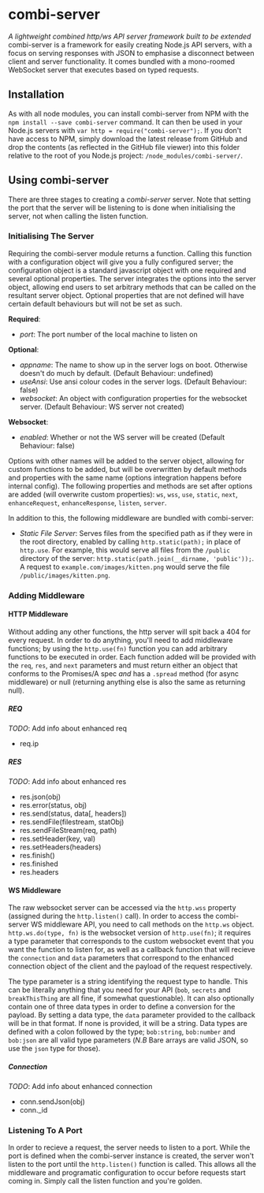 # combi-server
_A lightweight combined http/ws API server framework built to be extended_
combi-server is a framework for easily creating Node.js API servers, with a focus on serving responses with JSON to emphasise a disconnect between client and
server functionality. It comes bundled with a mono-roomed WebSocket server that executes based on typed requests.

## Installation
As with all node modules, you can install combi-server from NPM with the `npm install --save combi-server` command. It can then be used in your Node.js servers
with `var http = require("combi-server");`. If you don't have access to NPM, simply download the latest release from GitHub and drop the contents (as reflected
in the GitHub file viewer) into this folder relative to the root of you Node.js project: `/node_modules/combi-server/`.

## Using combi-server
There are three stages to creating a *combi-server* server. Note that setting the port that the server will be listening to is done when initialising the server,
not when calling the listen function.

### Initialising The Server
Requiring the combi-server module returns a function. Calling this function with a configuration object will give you a fully configured server; the configuration
object is a standard javascript object with one required and several optional properties. The server integrates the options into the server object, allowing end 
users to set arbitrary methods that can be called on the resultant server object. Optional properties that are not defined will have certain default behaviours but
will not be set as such.

**Required**:
* _port_: The port number of the local machine to listen on

**Optional**:
* _appname_: The name to show up in the server logs on boot. Otherwise doesn't do much by default. (Default Behaviour: undefined)
* _useAnsi_: Use ansi colour codes in the server logs. (Default Behaviour: false)
* _websocket_: An object with configuration properties for the websocket server. (Default Behaviour: WS server not created)

**Websocket**:
* _enabled_: Whether or not the WS server will be created (Default Behaviour: false)

Options with other names will be added to the server object, allowing for custom functions to be added, but will be overwritten by default methods and properties 
with the same name (options integration happens before internal config). The following properties and methods are set after options are added (will overwrite 
custom properties): `ws`, `wss`, `use`, `static`, `next`, `enhanceRequest`, `enhanceResponse`, `listen`, `server`.

In addition to this, the following middleware are bundled with combi-server:
* _Static File Server_: Serves files from the specified path as if they were in the root directory, enabled by calling `http.static(path);` in place of `http.use`. 
For example, this would serve all files from the `/public` directory of the server: `http.static(path.join(__dirname, 'public'));`. A request to 
`example.com/images/kitten.png` would serve the file `/public/images/kitten.png`.

### Adding Middleware

#### HTTP Middleware
Without adding any other functions, the http server will spit back a 404 for every request. In order to do anything, you'll need to add middleware functions; by using 
the `http.use(fn)` function you can add arbitrary functions to be executed in order. Each function added will be provided with the `req`, `res`, and `next` parameters
and must return either an object that conforms to the Promises/A spec _and_ has a `.spread` method (for async middleware) or null (returning anything else is also
the same as returning null). 

##### REQ
_TODO_: Add info about enhanced req
* req.ip

##### RES
_TODO_: Add info about enhanced res
* res.json(obj)
* res.error(status, obj)
* res.send(status, data[, headers])
* res.sendFile(filestream, statObj)
* res.sendFileStream(req, path)
* res.setHeader(key, val)
* res.setHeaders(headers)
* res.finish()
* res.finished
* res.headers

#### WS Middleware
The raw websocket server can be accessed via the `http.wss` property (assigned during the `http.listen()` call). In order to access the combi-server WS middleware API,
you need to call methods on the `http.ws` object. `http.ws.do(type, fn)` is the websocket version of `http.use(fn)`; it requires a type parameter that corresponds to
the custom websocket event that you want the function to listen for, as well as a callback function that will recieve the `connection` and `data` parameters that correspond to 
the enhanced connection object of the client and the payload of the request respectively.

The type parameter is a string identifying the request type to handle. This can be literally anything that you need for your API (`bob`, `secrets` and `breakThisThing`
are all fine, if somewhat questionable). It can also optionally contain one of three data types in order to define a conversion for the payload. By setting a data type,
the `data` parameter provided to the callback will be in that format. If none is provided, it will be a string. Data types are defined with a colon followed by the type;
`bob:string`, `bob:number` and `bob:json` are all valid type parameters (*N.B* Bare arrays are valid JSON, so use the `json` type for those).

##### Connection
_TODO_: Add info about enhanced connection
* conn.sendJson(obj)
* conn._id

### Listening To A Port
In order to recieve a request, the server needs to listen to a port. While the port is defined when the combi-server instance is created, the server won't listen to the port
until the `http.listen()` function is called. This allows all the middleware and programatic configuration to occur before requests start coming in. Simply call the listen
function and you're golden.